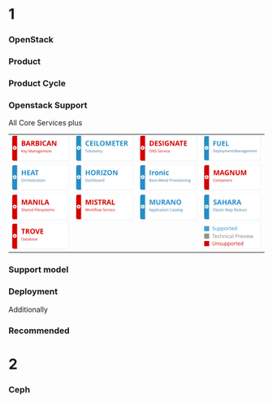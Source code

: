 <!-- .slide: data-background-image="images/mirantis-logo.svg" data-background-size="auto 90%" -->


<!-- Slide -->
# 1
### OpenStack


<!-- Slide -->
### Product


<!-- Slide -->
### Product Cycle


<!-- Slide -->
### Openstack Support

All Core Services plus

<table>
<tr>
    <td><img src="images/openstack/barbican-notsupported.svg"></td>
    <td><img src="images/openstack/ceilometer.svg"></td>
    <td><img src="images/openstack/designate-notsupported.svg"></td>
    <td><img src="images/openstack/fuel.svg"></td>
</tr>
<tr>
    <td><img src="images/openstack/heat.svg"></td>
    <td><img src="images/openstack/horizon.svg"></td>
    <td><img src="images/openstack/ironic.svg"></td>
    <td><img src="images/openstack/magnum-notsupported.svg"></td>
</tr>
<tr>
    <td><img src="images/openstack/manila-notsupported.svg"></td>
    <td><img src="images/openstack/mistral-notsupported.svg"></td>
    <td><img src="images/openstack/murano.svg"></td>
    <td><img src="images/openstack/sahara.svg"></td>
</tr>
<tr>
    <td><img src="images/openstack/trove-notsupported.svg"></td>
    <td></td>
    <td></td>
    <td><img src="images/openstack/legend.svg"></td>
</tr>
</table>


<!-- Slide -->
### Support model


<!-- Slide -->
### Deployment


<!-- Slide -->
Additionally
### Recommended


<!-- Slide -->
# 2
### Ceph

